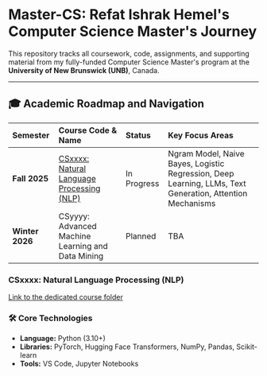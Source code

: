 # Master-CS: Refat Ishrak Hemel's Computer Science Master's Journey

This repository tracks all coursework, code, assignments, and supporting material from my fully-funded Computer Science Master's program at the **University of New Brunswick (UNB)**, Canada.

---

## 🎓 Academic Roadmap and Navigation

| Semester | Course Code & Name | Status | Key Focus Areas |
| :--- | :--- | :--- | :--- |
| **Fall 2025** | [CSxxxx: Natural Language Processing (NLP)](#cs6765-natural-language-processing-nlp) | In Progress | Ngram Model, Naive Bayes, Logistic Regression, Deep Learning, LLMs, Text Generation, Attention Mechanisms |
| **Winter 2026** | CSyyyy: Advanced Machine Learning and Data Mining| Planned | TBA |

### CSxxxx: Natural Language Processing (NLP)

[Link to the dedicated course folder](./Fall25/NLP_CS6765)

### 🛠️ Core Technologies

* **Language:** Python (3.10+)
* **Libraries:** PyTorch, Hugging Face Transformers, NumPy, Pandas, Scikit-learn
* **Tools:** VS Code, Jupyter Notebooks